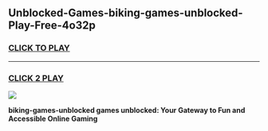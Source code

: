 
## Unblocked-Games-biking-games-unblocked-Play-Free-4o32p
<h3>
<a href="https://premium76.site?title=biking-games-unblocked&ref=15A">CLICK TO PLAY</a></h3>
<hr>

<h3>
<a href="https://premium76.site?title=biking-games-unblocked&ref=15A">CLICK 2 PLAY</a>
  
</h3>

<a href="https://premium76.site?title=biking-games-unblocked&ref=15A"><img src="https://clearcache.store/games.png"></a>


**biking-games-unblocked games unblocked: Your Gateway to Fun and Accessible Online Gaming**
